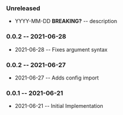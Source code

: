 ### Unreleased

- YYYY-MM-DD **BREAKING?** -- description

### 0.0.2 -- 2021-06-28

- 2021-06-28 -- Fixes argument syntax

### 0.0.2 -- 2021-06-27

- 2021-06-27 -- Adds config import

### 0.0.1 -- 2021-06-21

- 2021-06-21 -- Initial Implementation